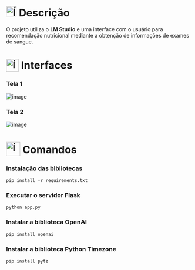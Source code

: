 # <img src="https://github.com/user-attachments/assets/caabfdf0-0f9e-44a3-8200-c6579fe87887" alt="Ícone de descrição" width="28"> Descrição
O projeto utiliza o **LM Studio** e uma interface com o usuário para recomendação nutricional mediante a obtenção de informações de exames de sangue.

# <sub><img src="https://img.icons8.com/?size=100&id=zQaFvmiZuRQe&format=png&color=000000" alt="Ícone de maçã" width="34"></sub> Interfaces
### Tela 1
![image](https://github.com/user-attachments/assets/16e3c6c8-5363-4021-9ce1-f71651c68f3a)

### Tela 2
![image](https://github.com/user-attachments/assets/2b436d48-15c7-4ce5-90ed-b27f87da2cae)

# <sub><img src="https://img.icons8.com/?size=100&id=nQdrcS0D41np&format=png&color=000000" alt="Ícone do terminal" width="38"></sub> Comandos
### Instalação das bibliotecas
```
pip install -r requirements.txt
```

### Executar o servidor Flask
```
python app.py
```

### Instalar a biblioteca OpenAI
```
pip install openai
```

### Instalar a biblioteca Python Timezone
```
pip install pytz
```
